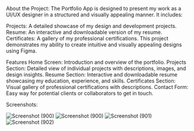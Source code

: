 About the Project:
The Portfolio App is designed to present my work as a UI/UX designer in a structured and visually appealing manner. It includes:

Projects: 
A detailed showcase of my design and development projects.
Resume: An interactive and downloadable version of my resume.
Certificates: A gallery of my professional certifications.
This project demonstrates my ability to create intuitive and visually appealing designs using Figma.

Features
Home Screen: Introduction and overview of the portfolio.
Projects Section: Detailed view of individual projects with descriptions, images, and design insights.
Resume Section: Interactive and downloadable resume showcasing my education, experience, and skills.
Certificates Section: Visual gallery of professional certifications with descriptions.
Contact Form: Easy way for potential clients or collaborators to get in touch.

Screenshots:

![Screenshot (900)](https://github.com/user-attachments/assets/54a56957-44b6-46ad-aa55-d9d8cef18c04)
![Screenshot (900)](https://github.com/user-attachments/assets/1055cdec-18bb-41ff-97e1-1cea1c46ecd2)
![Screenshot (901)](https://github.com/user-attachments/assets/5e3d3288-84fe-47cb-be9b-676b28b0002f)
![Screenshot (902)](https://github.com/user-attachments/assets/7c43be77-90c0-4d93-a1e3-6cddc7f71f14)
